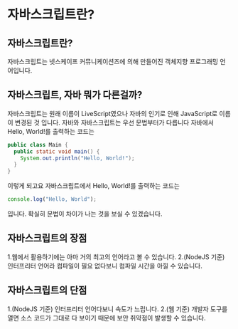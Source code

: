 # 자바스크립트란?
## 자바스크립트란?
자바스크립트는 넷스케이프 커뮤니케이션즈에 의해 만들어진 객체지향 프로그래밍 언어입니다.

## 자바스크립트, 자바 뭐가 다른걸까?
자바스크립트는 원래 이름이 LiveScript였으나 자바의 인기로 인해 JavaScript로 이름이 변경된 것 입니다.
자바와 자바스크립트는 우선 문법부터가 다릅니다
자바에서 Hello, World!를 출력하는 코드는
```java
public class Main {
  public static void main() {
    System.out.println("Hello, World!");
  }
}
```
이렇게 되고요 자바스크립트에서 Hello, World!를 출력하는 코드는
```js
console.log("Hello, World");
```
입니다.
확실히 문법이 차이가 나는 것을 보실 수 있겠습니다.

## 자바스크립트의 장점
1.웹에서 활용하기에는 아마 거의 최고의 언어라고 볼 수 있습니다.
2.(NodeJS 기준) 인터프리터 언어라 컴파일이 필요 없다보니 컴파일 시간을 아낄 수 있습니다.

## 자바스크립트의 단점
1.(NodeJS 기준) 인터프리터 언어다보니 속도가 느립니다.
2.(웹 기준) 개발자 도구를 열면 소스 코드가 그대로 다 보이기 때문에 보안 취약점이 발생할 수 있습니다.
